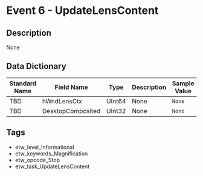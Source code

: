 # Event 6 - UpdateLensContent

## Description
None

## Data Dictionary
|Standard Name|Field Name|Type|Description|Sample Value|
|---|---|---|---|---|
|TBD|hWndLensCtx|UInt64|None|`None`|
|TBD|DesktopComposited|UInt32|None|`None`|

## Tags
* etw_level_Informational
* etw_keywords_Magnification
* etw_opcode_Stop
* etw_task_UpdateLensContent